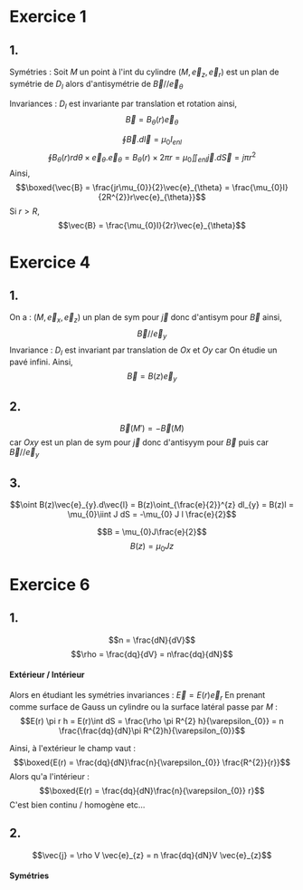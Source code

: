 # Exercice 1
## 1.
Symétries : 
Soit $M$ un point à l'int du cylindre $(M, \vec{e}_{z}, \vec{e}_{r})$ est un plan de symétrie de $D_{I}$ alors d'antisymétrie de $\vec{B} // \vec{e}_{\theta}$ 

Invariances :
$D_{I}$ est invariante par translation et rotation ainsi, 
$$\vec{B} = B_{\theta}(r)\vec{e}_{\theta}$$

$$\oint \vec{B} . d\vec{l} = \mu_{0}I_{enl}$$
$$\oint B_{\theta}(r)rd\theta \times\vec{e}_{\theta}.\vec{e}_{\theta} = B_{\theta}(r) \times 2\pi r = \mu_{0} \iint_{enl} \vec{j}.d\vec{S} = j\pi r^{2} $$
Ainsi, 
$$\boxed{\vec{B} = \frac{jr\mu_{0}}{2}\vec{e}_{\theta} = \frac{\mu_{0}I}{2R^{2}}r\vec{e}_{\theta}}$$
Si $r>R$, 
$$\vec{B} = \frac{\mu_{0}I}{2r}\vec{e}_{\theta}$$

# Exercice 4
## 1.
On a : $(M, \vec{e}_{x}, \vec{e}_{z})$ un plan de sym pour $\vec{j}$ donc d'antisym pour $\vec{B}$ ainsi, 
$$\vec{B} // \vec{e}_{y}$$
Invariance : $D_{I}$ est invariant par translation de $Ox$ et $Oy$ car On étudie un pavé infini. Ainsi, 
$$\vec{B} = B(z) \vec{e}_{y}$$


## 2.
$$\vec{B}(M') = -\vec{B}(M)$$
car $Oxy$ est un plan de sym pour $\vec{j}$ donc d'antisyym pour $\vec{B}$ puis car $\vec{B} // \vec{e}_{y}$


## 3.
$$\oint B(z)\vec{e}_{y}.d\vec{l} = B(z)\oint_{\frac{e}{2}}^{z} dl_{y}  = B(z)l = \mu_{0}\iint J dS  = -\mu_{0} J l \frac{e}{2}$$

$$B = \mu_{0}J\frac{e}{2}$$
$$B(z) = \mu_{0}Jz$$


# Exercice 6
## 1.
$$n = \frac{dN}{dV}$$
$$\rho = \frac{dq}{dV} = n\frac{dq}{dN}$$
#### Extérieur / Intérieur
Alors en étudiant les symétries invariances : $\vec{E} = E(r)\vec{e}_{r}$
En prenant comme surface de Gauss un cylindre ou la surface latéral passe par $M$ : 
$$E(r) \pi r h = E(r)\int dS = \frac{\rho \pi R^{2} h}{\varepsilon_{0}} = n \frac{\frac{dq}{dN}\pi R^{2}h}{\varepsilon_{0}}$$

Ainsi, à l'extérieur le champ vaut : 
$$\boxed{E(r) = \frac{dq}{dN}\frac{n}{\varepsilon_{0}} \frac{R^{2}}{r}}$$
Alors qu'a l'intérieur : 
$$\boxed{E(r) = \frac{dq}{dN}\frac{n}{\varepsilon_{0}} r}$$
C'est bien continu / homogène etc...

## 2.
$$\vec{j} = \rho V \vec{e}_{z} = n \frac{dq}{dN}V \vec{e}_{z}$$

#### Symétries
